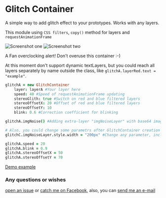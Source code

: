 # Glitch Container

A simple way to add glitch effect to your prototypes. Works with any layers.

This module using ```CSS filters```, ```copy()``` method for layers and ```requestAnimationFrame```

![Screenshot one](/repo_img/preview-1.gif?raw=true "Screenshot one")
![Screenshot two](/repo_img/preview-2.gif?raw=true "Screenshot two")

A Fan overclocking alert! Don't overuse this container :-)

At this moment don't support dynamic textLayers, but you could reach all layers separately by name outside the class, like ```glitchA.layerRed.text = "example"```.

```coffeescript
glitchA = new GlitchContainer
    layer: layerA #Your layer here
    speed: 40 #Speed of requestAnimationFrame updating
    stereoGlith: true #Switch on red and blue filtered layers
    stereoOffsetX: 20 #Offset of red and blue filtered layers
    stereoOffsetY: 10
    blink: 0.6 #Correction coefficient for blinking 

glitchA.imgNoise() #Adding extra-layer "imgNoiseLayer" with base64 image

# Also, you could change some parametrs after GlitchContainer creation
glitchC.imgNoiseLayer.style.width = "200px" #Change any parameter, including noise-image

glitchA.speed = 20
glitchA.blink = 0.9
glitchA.stereoOffsetX = 50
glitchA.stereoOffsetY = 70
```

[Demo example](https://framer.cloud/KXWLF)


### Any questions or wishes

[open an issue](https://github.com/markdown-it/markdown-it) or [catch me on Facebook](https://www.facebook.com/pavel.laptev.94), also, you can [send me an e-mail](mailto:graphics.dario@gmail.com)